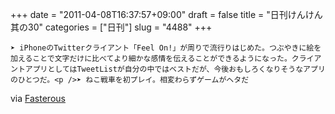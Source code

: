 +++
date = "2011-04-08T16:37:57+09:00"
draft = false
title = "日刊けんけん 其の30"
categories = ["日刊"]
slug = "4488"
+++


    ➤ iPhoneのTwitterクライアント「Feel On!」が周りで流行りはじめた。つぶやきに絵を加えることで文字だけに比べてより細かな感情を伝えることができるようになった。クライアントアプリとしてはTweetListが自分の中ではベストだが、今後おもしろくなりそうなアプリのひとつだ。<p />➤ ねこ戦車を初プレイ。相変わらずゲームがヘタだ

<div class="posterous_quote_citation">via <a href="http://www.lastday.jp/2011/02/28/fasterous">Fasterous</a></div>
  
